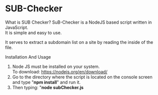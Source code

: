 # SUB-Checker
What is SUB Checker?
SuB-Checker is a NodeJS based script written in JavaScript.<br>
It is simple and easy to use.

It serves to extract a subdomain list on a site by reading the inside of the file.

Installation And Usage
1) Node JS must be installed on your system.<br>
To download: https://nodejs.org/en/download/
2) Go to the directory where the script is located on the console screen and type "<b>npm install</b>" and run it.
3) Then typing: "<b>node subChecker.js</b>
